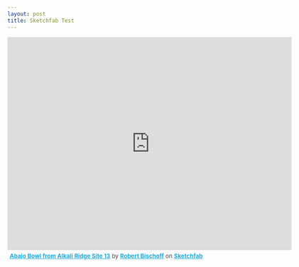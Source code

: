```yaml
---
layout: post
title: Sketchfab Test
---
```


<div class="sketchfab-embed-wrapper"><iframe width="640" height="480" src="https://sketchfab.com/models/cb097187ded8468ca7c8b976be03edaa/embed" frameborder="0" allow="autoplay; fullscreen; vr" mozallowfullscreen="true" webkitallowfullscreen="true"></iframe> <p style="font-size: 13px; font-weight: normal; margin: 5px; color: #4A4A4A;"> <a href="https://sketchfab.com/models/cb097187ded8468ca7c8b976be03edaa?utm_medium=embed&utm_source=website&utm_campain=share-popup" target="_blank" style="font-weight: bold; color: #1CAAD9;">Abajo Bowl from Alkali Ridge Site 13</a> by <a href="https://sketchfab.com/rbischoff?utm_medium=embed&utm_source=website&utm_campain=share-popup" target="_blank" style="font-weight: bold; color: #1CAAD9;">Robert Bischoff</a> on <a href="https://sketchfab.com?utm_medium=embed&utm_source=website&utm_campain=share-popup" target="_blank" style="font-weight: bold; color: #1CAAD9;">Sketchfab</a> </p> </div>
